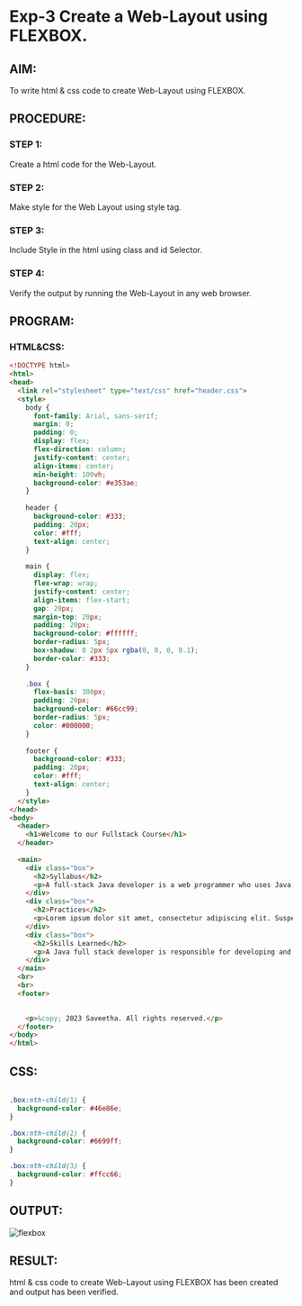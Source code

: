 # Exp-3 Create a Web-Layout using FLEXBOX.
## AIM:
To write html & css code to create Web-Layout using FLEXBOX.
## PROCEDURE:
### STEP 1:
Create a html code for the Web-Layout.
### STEP 2:
Make style for the Web Layout using style tag.
### STEP 3:
Include Style in the html using class and id Selector.
### STEP 4:
Verify the output by running the Web-Layout in any web browser. 
## PROGRAM:
### HTML&CSS:
```html
<!DOCTYPE html>
<html>
<head>
  <link rel="stylesheet" type="text/css" href="header.css">
  <style>
    body {
      font-family: Arial, sans-serif;
      margin: 0;
      padding: 0;
      display: flex;
      flex-direction: column;
      justify-content: center;
      align-items: center;
      min-height: 100vh;
      background-color: #e353ae;
    }
    
    header {
      background-color: #333;
      padding: 20px;
      color: #fff;
      text-align: center;
    }
    
    main {
      display: flex;
      flex-wrap: wrap;
      justify-content: center;
      align-items: flex-start;
      gap: 20px;
      margin-top: 20px;
      padding: 20px;
      background-color: #ffffff;
      border-radius: 5px;
      box-shadow: 0 2px 5px rgba(0, 0, 0, 0.1);
	  border-color: #333;
    }
    
    .box {
      flex-basis: 300px;
      padding: 20px;
      background-color: #66cc99;
      border-radius: 5px;
      color: #000000;
    }
    
    footer {
      background-color: #333;
      padding: 20px;
      color: #fff;
      text-align: center;
    }
  </style>
</head>
<body>
  <header>
    <h1>Welcome to our Fullstack Course</h1>
  </header>
  
  <main>
    <div class="box">
      <h2>Syllabus</h2>
      <p>A full-stack Java developer is a web programmer who uses Java, a popular computer programming language.</p>
    </div>
    <div class="box">
      <h2>Practices</h2>
      <p>Lorem ipsum dolor sit amet, consectetur adipiscing elit. Suspendisse quis mollis leo.</p>
    </div>
    <div class="box">
      <h2>Skills Learned</h2>
      <p>A Java full stack developer is responsible for developing and maintaining both front-end and back-end of web applications. </p>
    </div>
  </main>
  <br>
  <br>
  <footer>
	

    <p>&copy; 2023 Saveetha. All rights reserved.</p>
  </footer>
</body>
</html>

```
## CSS:
```css

.box:nth-child(1) {
  background-color: #46e86e;
}

.box:nth-child(2) {
  background-color: #6699ff;
}

.box:nth-child(3) {
  background-color: #ffcc66;
}

```
## OUTPUT:
![flexbox](https://github.com/naveenkumar12624/Mern-Ex-03/assets/93427235/ef9b5d2d-43a1-4150-ae58-c3f1622ff8d3)

## RESULT:
html & css code to create Web-Layout using FLEXBOX has been created and output has been verified.
